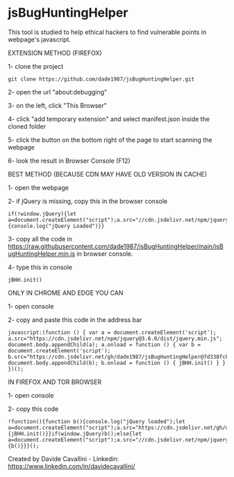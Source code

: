 # jsBugHuntingHelper
This tool is studied to help ethical hackers to find vulnerable points in webpage's javascript.

EXTENSION METHOD (FIREFOX)

1- clone the project
```
git clone https://github.com/dade1987/jsBugHuntingHelper.git
```

2- open the url "about:debugging"

3- on the left, click "This Browser"

4- click "add temporary extension" and select manifest.json inside the cloned folder

5- click the button on the bottom right of the page to start scanning the webpage

6- look the result in Browser Console (F12)


BEST METHOD (BECAUSE CDN MAY HAVE OLD VERSION IN CACHE)

1- open the webpage

2- if jQuery is missing, copy this in the browser console
```
if(!window.jQuery){let a=document.createElement("script");a.src="//cdn.jsdelivr.net/npm/jquery@3.6.0/dist/jquery.min.js",document.body.appendChild(a),a.onload=function(){console.log("jQuery Loaded")}}
```
3- copy all the code in https://raw.githubusercontent.com/dade1987/jsBugHuntingHelper/main/jsBugHuntingHelper.min.js in browser console.

4- type this in console
```
jBHH.init()
```


ONLY IN CHROME AND EDGE YOU CAN

1- open console

2- copy and paste this code in the address bar

```
javascript:(function () { var a = document.createElement('script'); a.src="https://cdn.jsdelivr.net/npm/jquery@3.6.0/dist/jquery.min.js"; document.body.appendChild(a); a.onload = function () { var b = document.createElement('script'); b.src="https://cdn.jsdelivr.net/gh/dade1987/jsBugHuntingHelper@7d338fc83b1373851c24bed3b44dd18c3a05e9d5/jsBugHuntingHelper.min.js"; document.body.appendChild(b); b.onload = function () { jBHH.init() } } })();
```


IN FIREFOX AND TOR BROWSER

1- open console

2- copy this code
```
!function(){function b(){console.log("jQuery loaded");let a=document.createElement("script");a.src="https://cdn.jsdelivr.net/gh/dade1987/jsBugHuntingHelper@7d338fc83b1373851c24bed3b44dd18c3a05e9d5/jsBugHuntingHelper.min.js",document.body.appendChild(a),a.onload=function(){jBHH.init()}}if(window.jQuery)b();else{let a=document.createElement("script");a.src="//cdn.jsdelivr.net/npm/jquery@3.6.0/dist/jquery.min.js",document.body.appendChild(a),a.onload=function(){b()}}}();
```

Created by Davide Cavallini - Linkedin: https://www.linkedin.com/in/davidecavallini/
